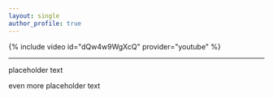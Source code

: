 ```yaml
---
layout: single
author_profile: true
---
```


{% include video id="dQw4w9WgXcQ" provider="youtube" %}

---

placeholder text

even more placeholder text
